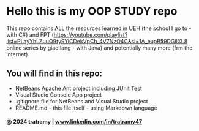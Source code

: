 # Hello this is my OOP STUDY repo

This repo contains ALL the resources learned in UEH (the school I go to - with C#) and FPT (https://youtube.com/playlist?list=PLayYhLZuuO9ty9YiCDekVpCh_4V7NzO4C&si=1A_eupB59DGilXL8 online series by giao.lang - with Java) and potentially many more (frm the internet).

## You will find in this repo:

* NetBeans Apache Ant project including JUnit Test
* Visual Studio Console App project
* .gitignore file for NetBeans and Visual Studio project
* README.md - this file itself - using Markdown language

#### @ 2024 tratramy | www.linkedin.com/in/tratramy47
